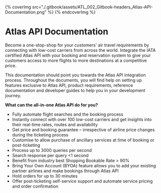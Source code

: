 
{% coverImg src="./.gitbook/assets/ATL_002_Gitbook-headers_Atlas-API-Documentation.png" %}
{% endcoverImg %}



# Atlas API Documentation

Become a one-stop-shop for your customers' air travel requirements by connecting with low-cost carriers from across the world. Integrate the IATA certified Atlas API with your booking and reservation system to give your customers access to more flights to more destinations at a competitive price.

This documentation should point you towards the Atlas API integration process. Throughout the documents, you will find help on setting up features exclusive to Atlas API, product requirements, reference documentation and developer guides to help you in your development journey.

**What can the all-in-one Atlas API do for you?**

* Fully automate flight searches and the booking process
* Instantly connect with over 100 low-cost carriers and get insights into their real-time rates, routes and availability
* Get price and booking guarantee – irrespective of airline price changes during the ticketing process
* Customise to allow purchase of ancillary services at time of booking or post-ticketing
* Process up to 3000 queries per second
* Search response per query <1 second
* Benefit from industry best Shopping Bookable Rate > 90%
* Bring Your Own Account (BYOA) feature allows you to add your existing partner airlines and make bookings through Atlas API
* Hold orders for up to 30 minutes
* Offer post-ticketing self-service support and automate service pricing and order confirmation
